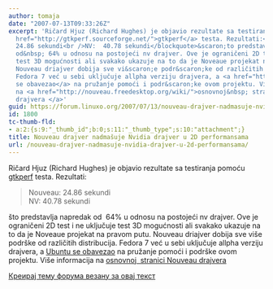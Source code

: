 ```yaml
---
author: tomaja
date: "2007-07-13T09:33:26Z"
excerpt: 'Ričard Hjuz (Richard Hughes) je objavio rezultate sa testiranja pomoću <a
  href="http://gtkperf.sourceforge.net/">gtkperf</a> testa. Rezultati:<br /><blockquote>Nouveau:
  24.86 sekundi<br />NV:  40.78 sekundi</blockquote>&scaron;to predstavlja napredak
  od&nbsp; 64% u odnosu na postojeći nv drajver. Ove je ograničeni 2D test i ne uključuje
  test 3D mogućnosti ali svakako ukazuje na to da je Noveaue projekat na pravom putu.
  Nouveau driajver dobija sve vi&scaron;e podr&scaron;ke od različitih distribucija.
  Fedora 7 već u sebi uključuje allpha verziju drajvera, a <a href="https://lists.ubuntu.com/archives/ubuntu-announce/2007-February/000098.html">Ubuntu
  se obavezao</a> na pružanje pomoći i podr&scaron;ke ovom projektu. Vi&scaron;e informacija
  na <a href="http://nouveau.freedesktop.org/wiki/">osnovnoj&nbsp; stranici Nouveau
  drajvera </a>'
guid: https://forum.linuxo.org/2007/07/13/nouveau-drajver-nadmasuje-nvidia-drajver-u-2d-performansama/
id: 1800
tc-thumb-fld:
- a:2:{s:9:"_thumb_id";b:0;s:11:"_thumb_type";s:10:"attachment";}
title: Nouveau drajver nadmašuje Nvidia drajver u 2D performansama
url: /nouveau-drajver-nadmasuje-nvidia-drajver-u-2d-performansama/
---
```

Ričard Hjuz (Richard Hughes) je objavio rezultate sa testiranja pomoću [gtkperf](http://gtkperf.sourceforge.net/) testa. Rezultati:

> Nouveau: 24.86 sekundi  
> NV: 40.78 sekundi

&scaron;to predstavlja napredak od&nbsp; 64% u odnosu na postojeći nv drajver. Ove je ograničeni 2D test i ne uključuje test 3D mogućnosti ali svakako ukazuje na to da je Noveaue projekat na pravom putu. Nouveau driajver dobija sve vi&scaron;e podr&scaron;ke od različitih distribucija. Fedora 7 već u sebi uključuje allpha verziju drajvera, a [Ubuntu se obavezao](https://lists.ubuntu.com/archives/ubuntu-announce/2007-February/000098.html) na pružanje pomoći i podr&scaron;ke ovom projektu. Vi&scaron;e informacija na [osnovnoj&nbsp; stranici Nouveau drajvera](http://nouveau.freedesktop.org/wiki/) <!--break-->

[Креирај тему форума везану за овај текст](https://linuxo.org/nova-tema-na-forumu/?se_pid=1800)